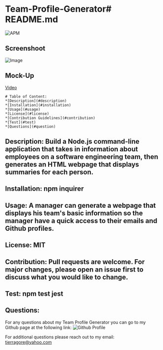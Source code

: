 # Team-Profile-Generator# README.md 

![APM](https://img.shields.io/apm/l/open)

## Screenshoot


![Image](Team-Profile-Generator/src/Team-Profile-Generator.png)


## Mock-Up
[Video](https://drive.google.com/file/d/1o0fKHqqxdNf531AJW_9SMIExZeGzPvBT/view)
    
    # Table of Content: 
    *[Description](#description)
    *[Installation](#installation)
    *[Usage](#usage)
    *[License](#license)
    *[Contribution Guidelines](#contribution)
    *[Test](#test)
    *[Questions](#question)
    
## Description: Build a Node.js command-line application that takes in information about employees on a software engineering team, then generates an HTML webpage that displays summaries for each person.

## Installation: npm inquirer

## Usage: A manager can generate a webpage that displays his team's basic information so the manager have a quick access to their emails and Github profiles.

## License: MIT

## Contribution: Pull requests are welcome.  For major changes, please open an issue first to discuss what you would like to change.

    
## Test: npm test jest

## Questions:

For any questions about my Team Profile Generator you can go to my Github page at the following link:
![Github Profile](https://github.com/tmgorogers/Team-Profile-Generator)
     
For additional questions please reach out to my email: tierragore@yahoo.com

